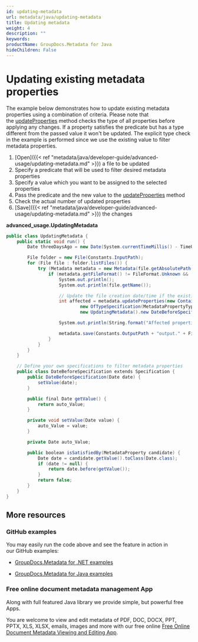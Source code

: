 ```yaml
---
id: updating-metadata
url: metadata/java/updating-metadata
title: Updating metadata
weight: 4
description: ""
keywords: 
productName: GroupDocs.Metadata for Java
hideChildren: False
---
```

# Updating existing metadata properties

The example below demonstrates how to update existing metadata properties using a combination of criteria. Please note that the [updateProperties](https://apireference.groupdocs.com/metadata/java/com.groupdocs.metadata/Metadata#updateProperties(com.groupdocs.metadata.search.Specification,%20com.groupdocs.metadata.core.PropertyValue)) method checks the type of all properties before applying any changes. If a property satisfies the predicate but has a type different from the passed value it won't be updated. The explicit type check in the example is performed since we use the existing value to filter metadata properties.

1.  [Open]({{< ref "metadata/java/developer-guide/advanced-usage/updating-metadata.md" >}}) a file to be updated
2.  Specify a predicate that will be used to filter desired metadata properties
3.  Specify a value which you want to be assigned to the selected properties
4.  Pass the predicate and the new value to the [updateProperties](https://apireference.groupdocs.com/metadata/java/com.groupdocs.metadata/Metadata#updateProperties(com.groupdocs.metadata.search.Specification,%20com.groupdocs.metadata.core.PropertyValue)) method
5.  Check the actual number of updated properties
6.  [Save]({{< ref "metadata/java/developer-guide/advanced-usage/updating-metadata.md" >}}) the changes

**advanced\_usage.UpdatingMetadata**

```csharp
public class UpdatingMetadata {
    public static void run() {
        Date threeDaysAgo = new Date(System.currentTimeMillis() - TimeUnit.DAYS.toMillis(3));

        File folder = new File(Constants.InputPath);
        for (File file : folder.listFiles()) {
            try (Metadata metadata = new Metadata(file.getAbsolutePath())) {
                if (metadata.getFileFormat() != FileFormat.Unknown && !metadata.getDocumentInfo().isEncrypted()) {
                    System.out.println();
                    System.out.println(file.getName());

                    // Update the file creation date/time if the existing value is older than 3 days
                    int affected = metadata.updateProperties(new ContainsTagSpecification(Tags.getTime().getCreated()).and(
                            new OfTypeSpecification(MetadataPropertyType.DateTime)).and(
                            new UpdatingMetadata().new DateBeforeSpecification(threeDaysAgo)), new PropertyValue(new Date()));

                    System.out.println(String.format("Affected properties: %s", affected));

                    metadata.save(Constants.OutputPath + "output." + FilenameUtils.getExtension(file.getName()));
                }
            }
        }
    }

    // Define your own specifications to filter metadata properties
    public class DateBeforeSpecification extends Specification {
        public DateBeforeSpecification(Date date) {
            setValue(date);
        }

        public final Date getValue() {
            return auto_Value;
        }

        private void setValue(Date value) {
            auto_Value = value;
        }

        private Date auto_Value;

        public boolean isSatisfiedBy(MetadataProperty candidate) {
            Date date = candidate.getValue().toClass(Date.class);
            if (date != null) {
                return date.before(getValue());
            }
            return false;
        }
    }
}
```

## More resources

### GitHub examples

You may easily run the code above and see the feature in action in our GitHub examples:

*   [GroupDocs.Metadata for .NET examples](https://github.com/groupdocs-metadata/GroupDocs.Metadata-for-.NET)
    
*   [GroupDocs.Metadata for Java examples](https://github.com/groupdocs-metadata/GroupDocs.Metadata-for-Java)
    

### Free online document metadata management App

Along with full featured Java library we provide simple, but powerful free Apps.

You are welcome to view and edit metadata of PDF, DOC, DOCX, PPT, PPTX, XLS, XLSX, emails, images and more with our free online [Free Online Document Metadata Viewing and Editing App](https://products.groupdocs.app/metadata).
